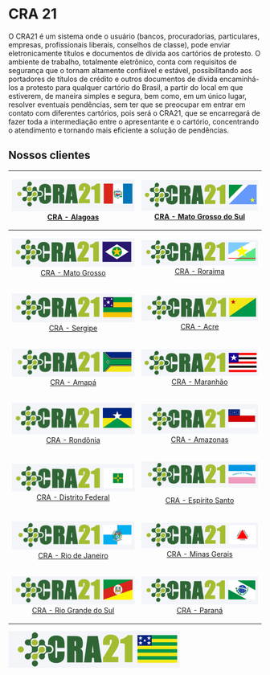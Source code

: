 # CRA 21

O CRA21 é um sistema onde o usuário (bancos, procuradorias, particulares, empresas, profissionais liberais, conselhos de classe), pode enviar eletronicamente títulos e documentos de dívida aos cartórios de protesto. O ambiente de trabalho, totalmente eletrônico, conta com requisitos de segurança que o tornam altamente confiável e estável, possibilitando aos portadores de títulos de crédito e outros documentos de dívida encaminhá-los a protesto para qualquer cartório do Brasil, a partir do local em que estiverem, de maneira simples e segura, bem como, em um único lugar, resolver eventuais pendências, sem ter que se preocupar em entrar em contato com diferentes cartórios, pois será o CRA21, que se encarregará de fazer toda a intermediação entre o apresentante e o cartório, concentrando o atendimento e tornando mais eficiente a solução de pendências.

## Nossos clientes

|        <p><a href="https://craal.crabr.com.br"><img src=".gitbook/assets/image (1) (1) (1).png" alt=""><br>CRA - Alagoas</a></p>        |           <p><img src=".gitbook/assets/image (23) (1).png" alt=""><br><a href="https://crams.crabr.com.br">CRA - Mato Grosso do Sul</a></p>           |
| :-------------------------------------------------------------------------------------------------------------------------------------: | :---------------------------------------------------------------------------------------------------------------------------------------------------: |
|          <p><img src=".gitbook/assets/image (41).png" alt=""><br><a href="https://cramt.crabr.com.br">CRA - Mato Grosso</a></p>         |                 <p><img src=".gitbook/assets/image (35) (1).png" alt=""><br><a href="https://crarr.crabr.com.br">CRA - Roraima</a></p>                |
|            <p><img src=".gitbook/assets/image (43).png" alt=""><br><a href="https://crase.crabr.com.br">CRA - Sergipe</a></p>           |                  <p><img src=".gitbook/assets/image (30) (1).png" alt=""><br><a href="https://craac.crabr.com.br">CRA - Acre</a></p>                  |
|           <p><img src=".gitbook/assets/image (17) (1).png" alt=""><br><a href="https://craap.crabr.com.br">CRA - Amapá</a></p>          |                  <p><img src=".gitbook/assets/image (42).png" alt=""><br><a href="https://crama.crabr.com.br">CRA - Maranhão</a></p>                  |
|         <p><img src=".gitbook/assets/image (27) (1).png" alt=""><br><a href="https://craro.crabr.com.br">CRA - Rondônia</a></p>         |               <p><img src=".gitbook/assets/image (4) (1) (1).png" alt=""><br><a href="https://craam.crabr.com.br">CRA - Amazonas</a></p>              |
| <p><img src=".gitbook/assets/image (18) (1) (1) (1).png" alt=""><br><a href="https://cradf.crabr.com.br">CRA - Distrito Federal</a></p> | <p><img src=".gitbook/assets/image (10) (1).png" alt="" data-size="original"></p><p><a href="https://craes.crabr.com.br">CRA - Espírito Santo</a></p> |
|      <p><img src=".gitbook/assets/image (39) (1).png" alt=""><br><a href="https://crarj.crabr.com.br">CRA - Rio de Janeiro</a></p>      |            <p><img src=".gitbook/assets/image (37) (1) (1).png" alt=""><br><a href="https://cramg.crabr.com.br">CRA - Minas Gerais</a></p>            |
|   <p><img src=".gitbook/assets/image (5) (1) (1).png" alt=""><br><a href="https://crars.crabr.com.br">CRA - Rio Grande do Sul</a></p>   |               <p><img src=".gitbook/assets/image (15) (1) (1).png" alt=""><br><a href="https://crapr.crabr.com.br">CRA - Paraná</a></p>               |

![CRA - Goiás](<.gitbook/assets/image (24) (1).png>)
